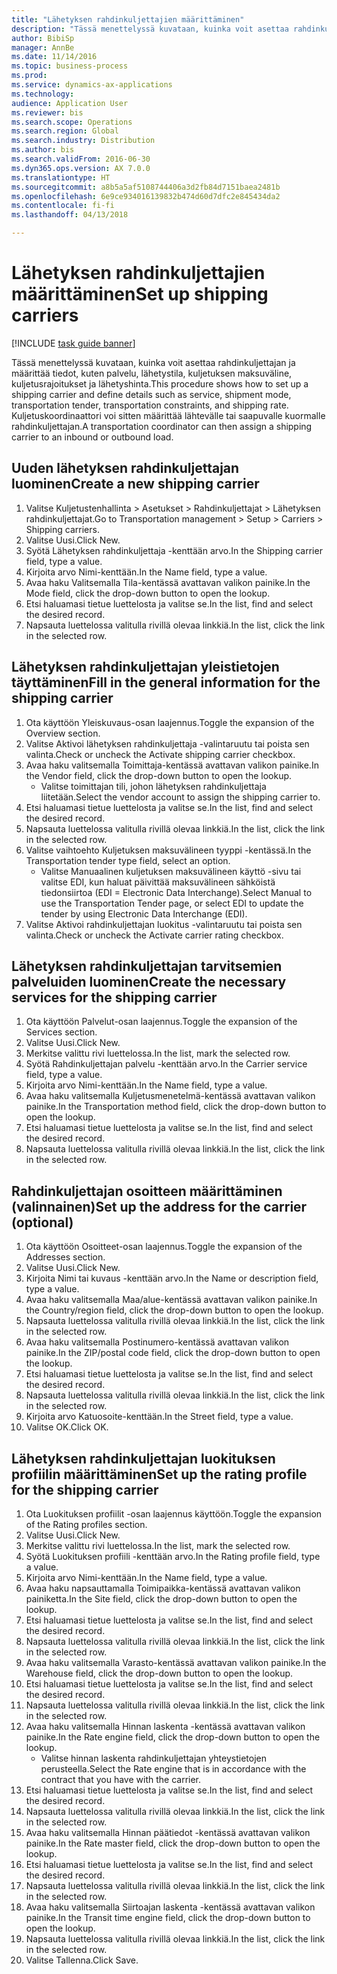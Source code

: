 ```yaml
--- 
title: "Lähetyksen rahdinkuljettajien määrittäminen"
description: "Tässä menettelyssä kuvataan, kuinka voit asettaa rahdinkuljettajan ja määrittää tiedot, kuten palvelu, lähetystila, kuljetuksen maksuväline, kuljetusrajoitukset ja lähetyshinta."
author: BibiSp
manager: AnnBe
ms.date: 11/14/2016
ms.topic: business-process
ms.prod: 
ms.service: dynamics-ax-applications
ms.technology: 
audience: Application User
ms.reviewer: bis
ms.search.scope: Operations
ms.search.region: Global
ms.search.industry: Distribution
ms.author: bis
ms.search.validFrom: 2016-06-30
ms.dyn365.ops.version: AX 7.0.0
ms.translationtype: HT
ms.sourcegitcommit: a8b5a5af5108744406a3d2fb84d7151baea2481b
ms.openlocfilehash: 6e9ce934016139832b474d60d7dfc2e845434da2
ms.contentlocale: fi-fi
ms.lasthandoff: 04/13/2018

---
```

# <a name="set-up-shipping-carriers"></a><span data-ttu-id="b07c5-103">Lähetyksen rahdinkuljettajien määrittäminen</span><span class="sxs-lookup"><span data-stu-id="b07c5-103">Set up shipping carriers</span></span>

[!INCLUDE [task guide banner](../../includes/task-guide-banner.md)]

<span data-ttu-id="b07c5-104">Tässä menettelyssä kuvataan, kuinka voit asettaa rahdinkuljettajan ja määrittää tiedot, kuten palvelu, lähetystila, kuljetuksen maksuväline, kuljetusrajoitukset ja lähetyshinta.</span><span class="sxs-lookup"><span data-stu-id="b07c5-104">This procedure shows how to set up a shipping carrier and define details such as service, shipment mode, transportation tender, transportation constraints, and shipping rate.</span></span> <span data-ttu-id="b07c5-105">Kuljetuskoordinaattori voi sitten määrittää lähtevälle tai saapuvalle kuormalle rahdinkuljettajan.</span><span class="sxs-lookup"><span data-stu-id="b07c5-105">A transportation coordinator can then assign a shipping carrier to an inbound or outbound load.</span></span>


## <a name="create-a-new-shipping-carrier"></a><span data-ttu-id="b07c5-106">Uuden lähetyksen rahdinkuljettajan luominen</span><span class="sxs-lookup"><span data-stu-id="b07c5-106">Create a new shipping carrier</span></span>
1. <span data-ttu-id="b07c5-107">Valitse Kuljetustenhallinta > Asetukset > Rahdinkuljettajat > Lähetyksen rahdinkuljettajat.</span><span class="sxs-lookup"><span data-stu-id="b07c5-107">Go to Transportation management > Setup > Carriers > Shipping carriers.</span></span>
2. <span data-ttu-id="b07c5-108">Valitse Uusi.</span><span class="sxs-lookup"><span data-stu-id="b07c5-108">Click New.</span></span>
3. <span data-ttu-id="b07c5-109">Syötä Lähetyksen rahdinkuljettaja -kenttään arvo.</span><span class="sxs-lookup"><span data-stu-id="b07c5-109">In the Shipping carrier field, type a value.</span></span>
4. <span data-ttu-id="b07c5-110">Kirjoita arvo Nimi-kenttään.</span><span class="sxs-lookup"><span data-stu-id="b07c5-110">In the Name field, type a value.</span></span>
5. <span data-ttu-id="b07c5-111">Avaa haku Valitsemalla Tila-kentässä avattavan valikon painike.</span><span class="sxs-lookup"><span data-stu-id="b07c5-111">In the Mode field, click the drop-down button to open the lookup.</span></span>
6. <span data-ttu-id="b07c5-112">Etsi haluamasi tietue luettelosta ja valitse se.</span><span class="sxs-lookup"><span data-stu-id="b07c5-112">In the list, find and select the desired record.</span></span>
7. <span data-ttu-id="b07c5-113">Napsauta luettelossa valitulla rivillä olevaa linkkiä.</span><span class="sxs-lookup"><span data-stu-id="b07c5-113">In the list, click the link in the selected row.</span></span>

## <a name="fill-in-the-general-information-for-the-shipping-carrier"></a><span data-ttu-id="b07c5-114">Lähetyksen rahdinkuljettajan yleistietojen täyttäminen</span><span class="sxs-lookup"><span data-stu-id="b07c5-114">Fill in the general information for the shipping carrier</span></span>
1. <span data-ttu-id="b07c5-115">Ota käyttöön Yleiskuvaus-osan laajennus.</span><span class="sxs-lookup"><span data-stu-id="b07c5-115">Toggle the expansion of the Overview section.</span></span>
2. <span data-ttu-id="b07c5-116">Valitse Aktivoi lähetyksen rahdinkuljettaja -valintaruutu tai poista sen valinta.</span><span class="sxs-lookup"><span data-stu-id="b07c5-116">Check or uncheck the Activate shipping carrier checkbox.</span></span>
3. <span data-ttu-id="b07c5-117">Avaa haku valitsemalla Toimittaja-kentässä avattavan valikon painike.</span><span class="sxs-lookup"><span data-stu-id="b07c5-117">In the Vendor field, click the drop-down button to open the lookup.</span></span>
    * <span data-ttu-id="b07c5-118">Valitse toimittajan tili, johon lähetyksen rahdinkuljettaja liitetään.</span><span class="sxs-lookup"><span data-stu-id="b07c5-118">Select the vendor account to assign the shipping carrier to.</span></span>  
4. <span data-ttu-id="b07c5-119">Etsi haluamasi tietue luettelosta ja valitse se.</span><span class="sxs-lookup"><span data-stu-id="b07c5-119">In the list, find and select the desired record.</span></span>
5. <span data-ttu-id="b07c5-120">Napsauta luettelossa valitulla rivillä olevaa linkkiä.</span><span class="sxs-lookup"><span data-stu-id="b07c5-120">In the list, click the link in the selected row.</span></span>
6. <span data-ttu-id="b07c5-121">Valitse vaihtoehto Kuljetuksen maksuvälineen tyyppi -kentässä.</span><span class="sxs-lookup"><span data-stu-id="b07c5-121">In the Transportation tender type field, select an option.</span></span>
    * <span data-ttu-id="b07c5-122">Valitse Manuaalinen kuljetuksen maksuvälineen käyttö -sivu tai valitse EDI, kun haluat päivittää maksuvälineen sähköistä tiedonsiirtoa (EDI = Electronic Data Interchange).</span><span class="sxs-lookup"><span data-stu-id="b07c5-122">Select Manual to use the Transportation Tender page, or select EDI to update the tender by using Electronic Data Interchange (EDI).</span></span>  
7. <span data-ttu-id="b07c5-123">Valitse Aktivoi rahdinkuljettajan luokitus -valintaruutu tai poista sen valinta.</span><span class="sxs-lookup"><span data-stu-id="b07c5-123">Check or uncheck the Activate carrier rating checkbox.</span></span>

## <a name="create-the-necessary-services-for-the-shipping-carrier"></a><span data-ttu-id="b07c5-124">Lähetyksen rahdinkuljettajan tarvitsemien palveluiden luominen</span><span class="sxs-lookup"><span data-stu-id="b07c5-124">Create the necessary services for the shipping carrier</span></span>
1. <span data-ttu-id="b07c5-125">Ota käyttöön Palvelut-osan laajennus.</span><span class="sxs-lookup"><span data-stu-id="b07c5-125">Toggle the expansion of the Services section.</span></span>
2. <span data-ttu-id="b07c5-126">Valitse Uusi.</span><span class="sxs-lookup"><span data-stu-id="b07c5-126">Click New.</span></span>
3. <span data-ttu-id="b07c5-127">Merkitse valittu rivi luettelossa.</span><span class="sxs-lookup"><span data-stu-id="b07c5-127">In the list, mark the selected row.</span></span>
4. <span data-ttu-id="b07c5-128">Syötä Rahdinkuljettajan palvelu -kenttään arvo.</span><span class="sxs-lookup"><span data-stu-id="b07c5-128">In the Carrier service field, type a value.</span></span>
5. <span data-ttu-id="b07c5-129">Kirjoita arvo Nimi-kenttään.</span><span class="sxs-lookup"><span data-stu-id="b07c5-129">In the Name field, type a value.</span></span>
6. <span data-ttu-id="b07c5-130">Avaa haku valitsemalla Kuljetusmenetelmä-kentässä avattavan valikon painike.</span><span class="sxs-lookup"><span data-stu-id="b07c5-130">In the Transportation method field, click the drop-down button to open the lookup.</span></span>
7. <span data-ttu-id="b07c5-131">Etsi haluamasi tietue luettelosta ja valitse se.</span><span class="sxs-lookup"><span data-stu-id="b07c5-131">In the list, find and select the desired record.</span></span>
8. <span data-ttu-id="b07c5-132">Napsauta luettelossa valitulla rivillä olevaa linkkiä.</span><span class="sxs-lookup"><span data-stu-id="b07c5-132">In the list, click the link in the selected row.</span></span>

## <a name="set-up-the-address-for-the-carrier-optional"></a><span data-ttu-id="b07c5-133">Rahdinkuljettajan osoitteen määrittäminen (valinnainen)</span><span class="sxs-lookup"><span data-stu-id="b07c5-133">Set up the address for the carrier (optional)</span></span>
1. <span data-ttu-id="b07c5-134">Ota käyttöön Osoitteet-osan laajennus.</span><span class="sxs-lookup"><span data-stu-id="b07c5-134">Toggle the expansion of the Addresses section.</span></span>
2. <span data-ttu-id="b07c5-135">Valitse Uusi.</span><span class="sxs-lookup"><span data-stu-id="b07c5-135">Click New.</span></span>
3. <span data-ttu-id="b07c5-136">Kirjoita Nimi tai kuvaus -kenttään arvo.</span><span class="sxs-lookup"><span data-stu-id="b07c5-136">In the Name or description field, type a value.</span></span>
4. <span data-ttu-id="b07c5-137">Avaa haku valitsemalla Maa/alue-kentässä avattavan valikon painike.</span><span class="sxs-lookup"><span data-stu-id="b07c5-137">In the Country/region field, click the drop-down button to open the lookup.</span></span>
5. <span data-ttu-id="b07c5-138">Napsauta luettelossa valitulla rivillä olevaa linkkiä.</span><span class="sxs-lookup"><span data-stu-id="b07c5-138">In the list, click the link in the selected row.</span></span>
6. <span data-ttu-id="b07c5-139">Avaa haku valitsemalla Postinumero-kentässä avattavan valikon painike.</span><span class="sxs-lookup"><span data-stu-id="b07c5-139">In the ZIP/postal code field, click the drop-down button to open the lookup.</span></span>
7. <span data-ttu-id="b07c5-140">Etsi haluamasi tietue luettelosta ja valitse se.</span><span class="sxs-lookup"><span data-stu-id="b07c5-140">In the list, find and select the desired record.</span></span>
8. <span data-ttu-id="b07c5-141">Napsauta luettelossa valitulla rivillä olevaa linkkiä.</span><span class="sxs-lookup"><span data-stu-id="b07c5-141">In the list, click the link in the selected row.</span></span>
9. <span data-ttu-id="b07c5-142">Kirjoita arvo Katuosoite-kenttään.</span><span class="sxs-lookup"><span data-stu-id="b07c5-142">In the Street field, type a value.</span></span>
10. <span data-ttu-id="b07c5-143">Valitse OK.</span><span class="sxs-lookup"><span data-stu-id="b07c5-143">Click OK.</span></span>

## <a name="set-up-the-rating-profile-for-the-shipping-carrier"></a><span data-ttu-id="b07c5-144">Lähetyksen rahdinkuljettajan luokituksen profiilin määrittäminen</span><span class="sxs-lookup"><span data-stu-id="b07c5-144">Set up the rating profile for the shipping carrier</span></span>
1. <span data-ttu-id="b07c5-145">Ota Luokituksen profiilit -osan laajennus käyttöön.</span><span class="sxs-lookup"><span data-stu-id="b07c5-145">Toggle the expansion of the Rating profiles section.</span></span>
2. <span data-ttu-id="b07c5-146">Valitse Uusi.</span><span class="sxs-lookup"><span data-stu-id="b07c5-146">Click New.</span></span>
3. <span data-ttu-id="b07c5-147">Merkitse valittu rivi luettelossa.</span><span class="sxs-lookup"><span data-stu-id="b07c5-147">In the list, mark the selected row.</span></span>
4. <span data-ttu-id="b07c5-148">Syötä Luokituksen profiili -kenttään arvo.</span><span class="sxs-lookup"><span data-stu-id="b07c5-148">In the Rating profile field, type a value.</span></span>
5. <span data-ttu-id="b07c5-149">Kirjoita arvo Nimi-kenttään.</span><span class="sxs-lookup"><span data-stu-id="b07c5-149">In the Name field, type a value.</span></span>
6. <span data-ttu-id="b07c5-150">Avaa haku napsauttamalla Toimipaikka-kentässä avattavan valikon painiketta.</span><span class="sxs-lookup"><span data-stu-id="b07c5-150">In the Site field, click the drop-down button to open the lookup.</span></span>
7. <span data-ttu-id="b07c5-151">Etsi haluamasi tietue luettelosta ja valitse se.</span><span class="sxs-lookup"><span data-stu-id="b07c5-151">In the list, find and select the desired record.</span></span>
8. <span data-ttu-id="b07c5-152">Napsauta luettelossa valitulla rivillä olevaa linkkiä.</span><span class="sxs-lookup"><span data-stu-id="b07c5-152">In the list, click the link in the selected row.</span></span>
9. <span data-ttu-id="b07c5-153">Avaa haku valitsemalla Varasto-kentässä avattavan valikon painike.</span><span class="sxs-lookup"><span data-stu-id="b07c5-153">In the Warehouse field, click the drop-down button to open the lookup.</span></span>
10. <span data-ttu-id="b07c5-154">Etsi haluamasi tietue luettelosta ja valitse se.</span><span class="sxs-lookup"><span data-stu-id="b07c5-154">In the list, find and select the desired record.</span></span>
11. <span data-ttu-id="b07c5-155">Napsauta luettelossa valitulla rivillä olevaa linkkiä.</span><span class="sxs-lookup"><span data-stu-id="b07c5-155">In the list, click the link in the selected row.</span></span>
12. <span data-ttu-id="b07c5-156">Avaa haku valitsemalla Hinnan laskenta -kentässä avattavan valikon painike.</span><span class="sxs-lookup"><span data-stu-id="b07c5-156">In the Rate engine field, click the drop-down button to open the lookup.</span></span>
    * <span data-ttu-id="b07c5-157">Valitse hinnan laskenta rahdinkuljettajan yhteystietojen perusteella.</span><span class="sxs-lookup"><span data-stu-id="b07c5-157">Select the Rate engine that is in accordance with the contract that you have with the carrier.</span></span>  
13. <span data-ttu-id="b07c5-158">Etsi haluamasi tietue luettelosta ja valitse se.</span><span class="sxs-lookup"><span data-stu-id="b07c5-158">In the list, find and select the desired record.</span></span>
14. <span data-ttu-id="b07c5-159">Napsauta luettelossa valitulla rivillä olevaa linkkiä.</span><span class="sxs-lookup"><span data-stu-id="b07c5-159">In the list, click the link in the selected row.</span></span>
15. <span data-ttu-id="b07c5-160">Avaa haku valitsemalla Hinnan päätiedot -kentässä avattavan valikon painike.</span><span class="sxs-lookup"><span data-stu-id="b07c5-160">In the Rate master field, click the drop-down button to open the lookup.</span></span>
16. <span data-ttu-id="b07c5-161">Etsi haluamasi tietue luettelosta ja valitse se.</span><span class="sxs-lookup"><span data-stu-id="b07c5-161">In the list, find and select the desired record.</span></span>
17. <span data-ttu-id="b07c5-162">Napsauta luettelossa valitulla rivillä olevaa linkkiä.</span><span class="sxs-lookup"><span data-stu-id="b07c5-162">In the list, click the link in the selected row.</span></span>
18. <span data-ttu-id="b07c5-163">Avaa haku valitsemalla Siirtoajan laskenta -kentässä avattavan valikon painike.</span><span class="sxs-lookup"><span data-stu-id="b07c5-163">In the Transit time engine field, click the drop-down button to open the lookup.</span></span>
19. <span data-ttu-id="b07c5-164">Napsauta luettelossa valitulla rivillä olevaa linkkiä.</span><span class="sxs-lookup"><span data-stu-id="b07c5-164">In the list, click the link in the selected row.</span></span>
20. <span data-ttu-id="b07c5-165">Valitse Tallenna.</span><span class="sxs-lookup"><span data-stu-id="b07c5-165">Click Save.</span></span>


